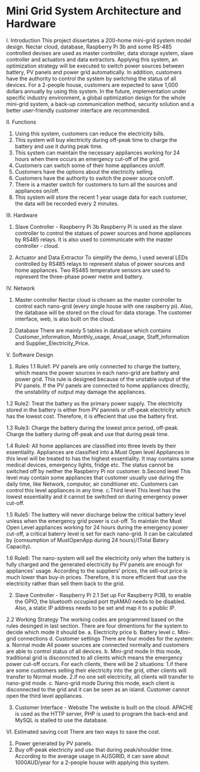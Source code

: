 # Mini Grid System Architecture and Hardware

I. Introduction
This project dissertates a 200-home mini-grid system model design. Nectar cloud, database, Raspberry Pi 3b and some RS-485 controlled devises are used as master controller, data storage system, slave controller and actuators and data extractors. Applying this system, an optimization strategy will be executed to switch power sources between battery, PV panels and power grid automatically. In addition, customers have the authority to control the system by switching the status of all devices. For a 2-people house, customers are expected to save 1,000 dollars annually by using this system. In the future, implementation under specific industry environment, a global optimization design for the whole mini-grid system, a back-up communication method, security solution and a better user-friendly customer interface are recommended.

II. Functions
1. Using this system, customers can reduce the electricity bills.
2. This system will buy electricity during off-peak time to charge the battery and use it during peak time. 
3. This system can maintain the necessary appliances working for 24 hours when there occurs an emergency cut-off of the grid.
4. Customers can switch some of their home appliances on/off.
5. Customers have the options about the electricity selling.
6. Customers have the authority to switch the power source on/off.
7. There is a master switch for customers to turn all the sources and appliances on/off.
8. This system will store the recent 1 year usage data for each customer, the data will be recorded every 2 minutes. 

III. Hardware
1. Slave Controller - Raspberry Pi 3b
Raspberry Pi is used as the slave controller to control the statues of power sources and home appliances by RS485 relays. It is also used to communicate with the master controller - cloud. 

2. Actuator and Data Extractor
To simplify the demo, I used several LEDs controlled by RS485 relays to represent status of power sources and home appliances. Two RS485 temperature sensors are used to represent the three-phase power metre and battery. 

IV. Network
1. Master controller
Nectar cloud is chosen as the master controller to control each nano-grid (every single house with one raspberry pi). Also, the database will be stored on the cloud for data storage. The customer interface, web, is also built on the cloud. 

2. Database
There are mainly 5 tables in database which contains Customer_information, Monthly_usage, Anual_usage, Staff_information and Supplier_Electricity_Price. 

V. Software Design
1. Rules
1.1 Rule1: PV panels are only connected to charge the battery, which means the power sources in each nano-grid are battery and power grid.
This rule is designed because of the unstable output of the PV panels. If the PV panels are connected to home appliances directly, the unstability of output may damage the appliances. 

1.2 Rule2: Treat the battery as the primary power supply.
The electricity stored in the battery is either from PV pannels or off-peak electricity which has the lowest cost. Therefore, it is effecient that use the battery first. 

1.3 Rule3: Charge the battery during the lowest price period, off-peak.
Charge the battery during off-peak and use that during peak time. 

1.4 Rule4: All home appliances are classified into three levels by their essentiality.
Appliances are classified into 
a.Must Open level
Appliances in this level will be treated to has the highest essentiality. It may contains some medical devices, emergency lights, fridge etc. The status cannot be switched off by neither the Raspberry Pi nor customer. 
b.Second level 
This level may contain some appliances that customer usually use during the daily time, like Network, computor, air conditioner etc. Customers can control this level appliances in any time.
c.Third level
This level has the lowest essentiality and it cannot be switched on during emergency power cut-off.

1.5 Rule5: The battery will never discharge below the critical battery level unless when the emergency grid power is cut-off.
To maintain the Must Open Level appliances working for 24 hours during the emergency power cut-off, a critical baterry level is set for each nano-grid. It can be calculated by (comsumption of MustOpenApp during 24 hours)/(Total Batery Capacity). 

1.6 Rule6: The nano-system will sell the electricity only when the battery is fully charged and the generated electricity by PV panels are enough for appliances’ usage.
According to the suppliers' prices, the sell-out price is much lower than buy-in prices. Therefore, it is more efficient that use the electricity rather than sell them back to the grid. 

2. Slave Controller - Raspberry Pi
2.1 Set up
For Raspberry Pi3B, to enable the GPIO, the bluetooth occupied port ttyAMA0 needs to be disabled. Also, a static IP address needs to be set and map it to a public IP. 

2.2 Working Strategy
The working codes are programmed based on the rules desinged in last section. There are four dimentions for the system to decide which mode it should be. 
a. Electricity price
b. Battery level
c. Mini-grid connections
d. Customer settings
There are four modes for the system:
a. Normal mode
All power sources are connected normally and customers are able to control status of all devices.
b. Mini-grid mode
In this mode, traditional grid is disconncted to all clients which means the emergency power cut-off occurs. For each clients, there will be 2 situations: 1.if there are some customers selling their electricity into the grid, other clients will transfer to Normal mode. 2.if no one sell electricity, all clients will transfer to nano-grid mode.
c. Nano-grid mode
During this mode, each client is disconnected to the grid and it can be seen as an island. Customer cannot open the third level appliances. 

3. Customer Interface - Website
The website is built on the cloud. APACHE is used as the HTTP server, PHP is used to program the back-end and MySQL is stalled to use the database. 

VI. Estimated saving cost
There are two ways to save the cost. 
1. Power generated by PV panels.
2. Buy off-peak electricity and use that during peak/shoulder time.
According to the average usage in AUSGRID, it can save about 1000AUD/year for a 2-people house with applying this system. 




